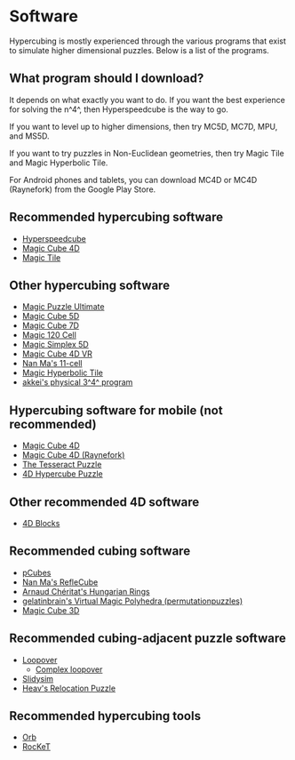 # Software

Hypercubing is mostly experienced through the various programs that exist to simulate higher dimensional puzzles. Below is a list of the programs.

## What program should I download?

It depends on what exactly you want to do. If you want the best experience for solving the n^4^, then Hyperspeedcube is the way to go.

If you want to level up to higher dimensions, then try MC5D, MC7D, MPU, and MS5D.

If you want to try puzzles in Non-Euclidean geometries, then try Magic Tile and Magic Hyperbolic Tile.

For Android phones and tablets, you can download MC4D or MC4D (Raynefork) from the Google Play Store.

## Recommended hypercubing software

- [Hyperspeedcube](/software/hyperspeedcube)
- [Magic Cube 4D](/software/magiccube4d)
- [Magic Tile](http://roice3.org/magictile/)

## Other hypercubing software

- [Magic Puzzle Ultimate](/software/magicpuzzleultimate)
- [Magic Cube 5D](https://www.gravitation3d.com/magiccube5d/)
- [Magic Cube 7D](https://superliminal.com/andrey/mc7d/)
- [Magic 120 Cell](http://www.gravitation3d.com/magic120cell/index.html)
- [Magic Simplex 5D](https://superliminal.com/andrey/ms5d/)
- [Magic Cube 4D VR](https://store.steampowered.com/app/2413000/Magic_Cube_4D_VR/)
- [Nan Ma's 11-cell](https://superliminal.com/cube/ElevenCell.jar)
- [Magic Hyperbolic Tile](https://superliminal.com/andrey/mht633/)
- [akkei's physical 3^4^ program](https://discord.com/channels/852389089268858922/903095477568938035/1048694090839101581)

## Hypercubing software for mobile (not recommended)

- [Magic Cube 4D](https://play.google.com/store/apps/details?id=com.superliminal.magiccube4d)
- [Magic Cube 4D (Raynefork)](https://play.google.com/store/apps/details?id=me.rayzz.magiccube4d)
- [The Tesseract Puzzle](https://play.google.com/store/apps/details?id=com.MadMagics.OpenGL_Shaders)
- [4D Hypercube Puzzle](https://play.google.com/store/apps/details?id=com.tesseract_game&hl=en_US&gl=US)

## Other recommended 4D software

- [4D Blocks](https://www.urticator.net/blocks/)

## Recommended cubing software

- [pCubes](https://twistypuzzles.com/forum/viewtopic.php?t=27054)
- [Nan Ma's RefleCube](https://www.nan.ma/reflecube/)
- [Arnaud Chéritat's Hungarian Rings](https://www.math.univ-toulouse.fr/~cheritat/AppletsDivers/AnneauxHongrois/)
- [gelatinbrain's Virtual Magic Polyhedra (permutationpuzzles)](https://github.com/Hypercubers/gelatinbrain/)
- [Magic Cube 3D](https://github.com/rzhao271/MC3D/releases/latest/)

## Recommended cubing-adjacent puzzle software

- [Loopover](https://loopover.xyz/)
  - [Complex loopover](https://milojacquet.com/loopover/complex)
- [Slidysim](https://www.slidysim.com/)
- [Heav's Relocation Puzzle](https://github.com/heav-4/relocation)

## Recommended hypercubing tools

- [Orb](https://milojacquet.com/twisty/orb)
- [RocKeT](https://github.com/HactarCE/rocket)
